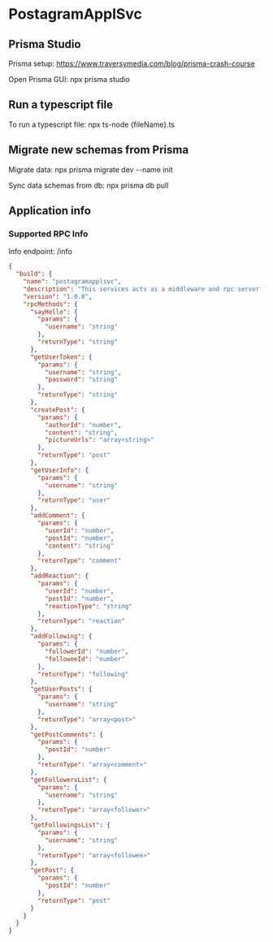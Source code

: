 # PostagramApplSvc

## Prisma Studio

Prisma setup: https://www.traversymedia.com/blog/prisma-crash-course

Open Prisma GUI: npx prisma studio

## Run a typescript file

To run a typescript file: npx ts-node {fileName}.ts

## Migrate new schemas from Prisma

Migrate data: npx prisma migrate dev --name init

Sync data schemas from db: npx prisma db pull

## Application info

### Supported RPC Info

Info endpoint: /info

```json
{
  "build": {
    "name": "postagramapplsvc",
    "description": "This services acts as a middleware and rpc server for OchresSvc",
    "version": "1.0.0",
    "rpcMethods": {
      "sayHello": {
        "params": {
          "username": "string"
        },
        "returnType": "string"
      },
      "getUserToken": {
        "params": {
          "username": "string",
          "password": "string"
        },
        "returnType": "string"
      },
      "createPost": {
        "params": {
          "authorId": "number",
          "content": "string",
          "pictureUrls": "array<string>"
        },
        "returnType": "post"
      },
      "getUserInfo": {
        "params": {
          "username": "string"
        },
        "returnType": "user"
      },
      "addComment": {
        "params": {
          "userId": "number",
          "postId": "number",
          "content": "string"
        },
        "returnType": "comment"
      },
      "addReaction": {
        "params": {
          "userId": "number",
          "postId": "number",
          "reactionType": "string"
        },
        "returnType": "reaction"
      },
      "addFollowing": {
        "params": {
          "followerId": "number",
          "followeeId": "number"
        },
        "returnType": "following"
      },
      "getUserPosts": {
        "params": {
          "username": "string"
        },
        "returnType": "array<post>"
      },
      "getPostComments": {
        "params": {
          "postId": "number"
        },
        "returnType": "array<comment>"
      },
      "getFollowersList": {
        "params": {
          "username": "string"
        },
        "returnType": "array<follower>"
      },
      "getFollowingsList": {
        "params": {
          "username": "string"
        },
        "returnType": "array<followee>"
      },
      "getPost": {
        "params": {
          "postId": "number"
        },
        "returnType": "post"
      }
    }
  }
}
```
